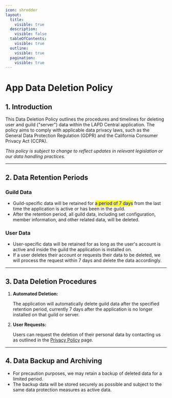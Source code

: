 ```yaml
---
icon: shredder
layout:
  title:
    visible: true
  description:
    visible: false
  tableOfContents:
    visible: true
  outline:
    visible: true
  pagination:
    visible: true
---
```


# App Data Deletion Policy

## **1. Introduction**

This Data Deletion Policy outlines the procedures and timelines for deleting user and guild ("server") data within the LAPD Central application. The policy aims to comply with applicable data privacy laws, such as the General Data Protection Regulation (GDPR) and the California Consumer Privacy Act (CCPA).

_This policy is subject to change to reflect updates in relevant legislation or our data handling practices._

***

## **2. Data Retention Periods**

### **Guild Data**

* Guild-specific data will be retained for <mark style="color:blue;">a period of 7 days</mark> from the last time the application is active or has been in the guild.
* After the retention period, all guild data, including set configuration, member information, and other related data, will be deleted.

### **User Data**

* User-specific data will be retained for as long as the user's account is active and inside the guild the application is installed on.
* If a user deletes their account or requests their data to be deleted, we will process the request within 7 days and delete the data accordingly.

***

## **3. Data Deletion Procedures**

1.  **Automated Deletion:**

    The application will automatically delete guild data after the specified retention period, currently 7 days after the application is no longer installed on that guild or server.
2.  **User Requests:**

    Users can request the deletion of their personal data by contacting us as outlined in the [Privacy Policy](application-privacy-policy.md#id-6.-contact-information) page.

***

## **4. Data Backup and Archiving**

* For precaution purposes, we may retain a backup of deleted data for a limited period.
* The backup data will be stored securely as possible and subject to the same data protection measures as active data.
